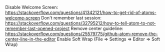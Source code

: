 Disable Welcome Screen: https://stackoverflow.com/questions/41342121/how-to-get-rid-of-atoms-welcome-screen
Don't remember last session: https://stackoverflow.com/questions/32795212/how-to-tell-atom-to-not-remember-last-opened-project
Remove center guideline: https://stackoverflow.com/questions/25579775/github-atom-remove-the-center-line-in-the-editor
Enable Soft Wrap (File => Settings => Editor => Soft Wrap)
